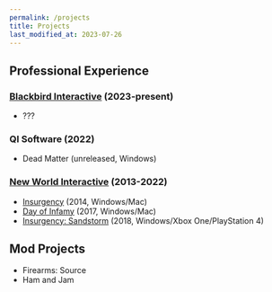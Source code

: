 ```yaml
---
permalink: /projects
title: Projects
last_modified_at: 2023-07-26
---
```


## Professional Experience
### [Blackbird Interactive](https://blackbirdinteractive.com/) (2023-present)
- ???

### QI Software (2022)
- Dead Matter (unreleased, Windows)

### [New World Interactive](https://newworldinteractive.com) (2013-2022)
- [Insurgency](https://store.steampowered.com/app/222880/Insurgency/) (2014, Windows/Mac)
- [Day of Infamy](https://store.steampowered.com/app/447820/Day_of_Infamy/) (2017, Windows/Mac)
- [Insurgency: Sandstorm](https://store.steampowered.com/app/581320/Insurgency_Sandstorm/) (2018, Windows/Xbox One/PlayStation 4)

## Mod Projects
- Firearms: Source
- Ham and Jam
